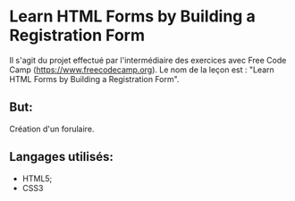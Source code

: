 # Learn HTML Forms by Building a Registration Form

Il s'agit du projet effectué par l'intermédiaire des exercices avec Free Code Camp (https://www.freecodecamp.org). Le nom de la leçon est : "Learn HTML Forms by Building a Registration Form".

## But:
Création d'un forulaire.

## Langages utilisés:
- HTML5;
- CSS3
